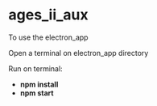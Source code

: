 # ages_ii_aux

<p>To use the electron_app</p>
<p>Open a terminal on electron_app directory</p>
<p>Run on terminal:</p>
<ul>
<li><strong>npm install</strong></li>
<li><strong>npm start</strong></li>
</ul>
